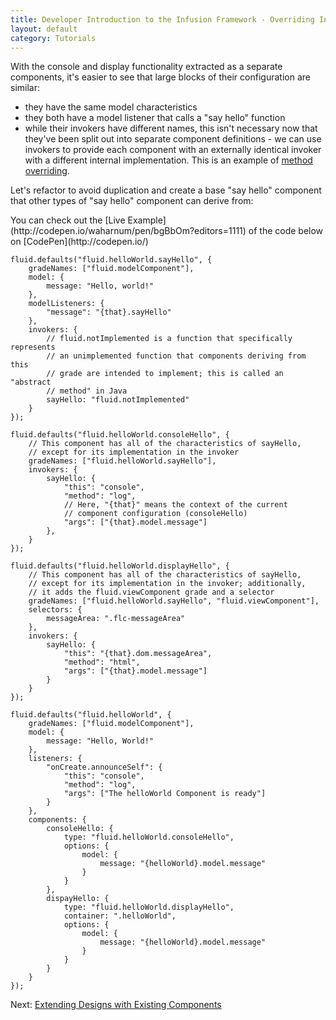 ```yaml
---
title: Developer Introduction to the Infusion Framework - Overriding Invokers and Refactoring
layout: default
category: Tutorials
---
```


With the console and display functionality extracted as a separate components, it's easier to see that large blocks of their configuration are similar:

* they have the same model characteristics
* they both have a model listener that calls a "say hello" function
* while their invokers have different names, this isn't necessary now that they've been split out into separate component definitions - we can use invokers to provide each component with an externally identical invoker with a different internal implementation. This is an example of [method overriding](https://en.wikipedia.org/wiki/Method_overriding).

Let's refactor to avoid duplication and create a base "say hello" component that other types of "say hello" component can derive from:

<div class="infusion-docs-note">You can check out the [Live Example](http://codepen.io/waharnum/pen/bgBbOm?editors=1111) of the code below on [CodePen](http://codepen.io/)</div>

```
fluid.defaults("fluid.helloWorld.sayHello", {
    gradeNames: ["fluid.modelComponent"],
    model: {
        message: "Hello, world!"
    },
    modelListeners: {
        "message": "{that}.sayHello"
    },
    invokers: {
        // fluid.notImplemented is a function that specifically represents
        // an unimplemented function that components deriving from this
        // grade are intended to implement; this is called an "abstract
        // method" in Java
        sayHello: "fluid.notImplemented"
    }
});

fluid.defaults("fluid.helloWorld.consoleHello", {
    // This component has all of the characteristics of sayHello,
    // except for its implementation in the invoker
    gradeNames: ["fluid.helloWorld.sayHello"],    
    invokers: {
        sayHello: {
            "this": "console",
            "method": "log",
            // Here, "{that}" means the context of the current
            // component configuration (consoleHello)
            "args": ["{that}.model.message"]
        },
    }
});

fluid.defaults("fluid.helloWorld.displayHello", {
    // This component has all of the characteristics of sayHello,
    // except for its implementation in the invoker; additionally,
    // it adds the fluid.viewComponent grade and a selector
    gradeNames: ["fluid.helloWorld.sayHello", "fluid.viewComponent"],
    selectors: {
        messageArea: ".flc-messageArea"
    },
    invokers: {
        sayHello: {
            "this": "{that}.dom.messageArea",
            "method": "html",
            "args": ["{that}.model.message"]
        }
    }
});

fluid.defaults("fluid.helloWorld", {
    gradeNames: ["fluid.modelComponent"],
    model: {
        message: "Hello, World!"
    },
    listeners: {
        "onCreate.announceSelf": {
            "this": "console",
            "method": "log",
            "args": ["The helloWorld Component is ready"]
        }
    },
    components: {
        consoleHello: {
            type: "fluid.helloWorld.consoleHello",
            options: {
                model: {
                    message: "{helloWorld}.model.message"
                }
            }
        },
        dispayHello: {
            type: "fluid.helloWorld.displayHello",
            container: ".helloWorld",
            options: {
                model: {
                    message: "{helloWorld}.model.message"
                }
            }
        }
    }
});
```

Next: [Extending Designs with Existing Components](DeveloperIntroductionToInfusionFramework-ExtendingDesignsWithExistingComponents.md)
